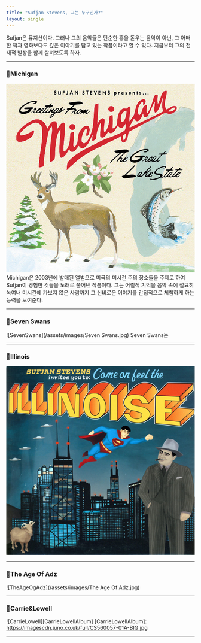 ```yaml
---
title: "Sufjan Stevens, 그는 누구인가?"
layout: single
---
```


Sufjan은 뮤지션이다. 그러나 그의 음악들은 단순한 흥을 돋우는 음악이 아닌, 그 어떠한 책과 영화보다도 깊은 이야기를 담고 있는 작품이라고 할 수 있다. 지금부터 그의 천재적
발상을 함께 살펴보도록 하자.

---

### 🚀Michigan

![Michigan](/assets/images/michigan.jpg)
Michigan은 2003년에 발매된 앨범으로 미국의 미시건 주의 장소들을 주제로 하여 Sufjan이 경험한 것들을 노래로 풀어낸 작품이다. 그는 어릴적 기억을 음악 속에 절묘히 녹여내 미시건에 가보지 않은 사람까지 그 신비로운 이야기를 간접적으로 체험하게 하는 능력을 보여준다.

---

### 🚀Seven Swans

![SevenSwans](/assets/images/Seven Swans.jpg)
Seven Swans는 

---

### 🚀Illinois

![illinois](/assets/images/illinois.jpg)

---

### 🚀The Age Of Adz

![TheAgeOgAdz](/assets/images/The Age Of Adz.jpg)

---

### 🚀Carrie&Lowell

![CarrieLowell][CarrieLowellAlbum]
[CarrieLowellAlbum]: https://imagescdn.juno.co.uk/full/CS560057-01A-BIG.jpg

---
